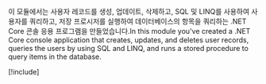 <span data-ttu-id="ae97c-101">이 모듈에서는 사용자 레코드를 생성, 업데이트, 삭제하고, SQL 및 LINQ를 사용하여 사용자를 쿼리하고, 저장 프로시저를 실행하여 데이터베이스의 항목을 쿼리하는 .NET Core 콘솔 응용 프로그램을 만들었습니다.</span><span class="sxs-lookup"><span data-stu-id="ae97c-101">In this module you've created a .NET Core console application that creates, updates, and deletes user records, queries the users by using SQL and LINQ, and runs a stored procedure to query items in the database.</span></span>

[!include[](../../../includes/azure-sandbox-cleanup.md)]